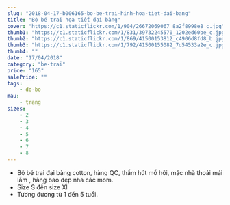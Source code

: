 ```yaml
---
slug: "2018-04-17-b006165-bo-be-trai-hinh-hoa-tiet-dai-bang"
title: "Bộ bé trai họa tiết đại bàng"
cover: "https://c1.staticflickr.com/1/904/26672069067_8a2f8998e8_c.jpg"
thumb1: "https://c1.staticflickr.com/1/831/39732245570_1202ed60be_c.jpg"
thumb2: "https://c1.staticflickr.com/1/869/41500153812_c4906d8fd8_b.jpg"
thumb3: "https://c1.staticflickr.com/1/792/41500155082_7d54533a2e_c.jpg"
thumb4: ""
date: "17/04/2018"
category: "be-trai"
price: "165"
salePrice: ""
tags:
    - do-bo
mau:
    - trang
sizes:
    - 2
    - 3
    - 4
    - 5
    - 6
    - 7
    - 8
---
```


- Bộ bé trai đại bàng cotton, hàng QC, thấm hút mồ hôi, mặc nhà thoải mái lắm , hàng bao đẹp nha các mom.
- Size S đến size Xl
- Tương đương từ 1 đến 5 tuổi. 